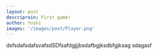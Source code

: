 ```yaml
---
layout: post
descriproin: First game!
author: Yoshi
images: '/images/post/Player.png'
---
```

dsfsdafsdafsvafsdSDfsafdgjjjbsdafbgjksdbfgjksag sdagasf